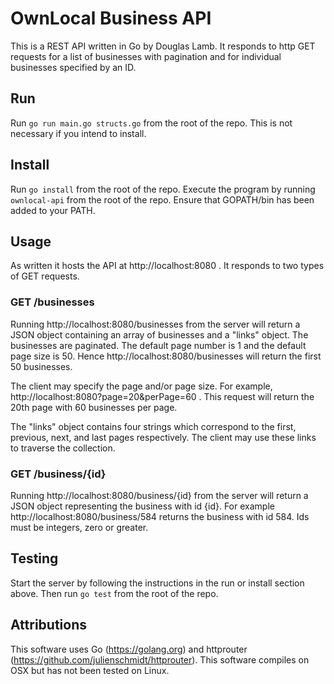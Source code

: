 # OwnLocal Business API

This is a REST API written in Go by Douglas Lamb. It responds to http GET requests for a list of businesses with pagination and for individual businesses specified by an ID.

## Run

Run `go run main.go structs.go` from the root of the repo. This is not necessary if you intend to install.

## Install

Run `go install` from the root of the repo. Execute the program by running `ownlocal-api` from the root of the repo. Ensure that GOPATH/bin has been added to your PATH.

## Usage

As written it hosts the API at http://localhost:8080 . It responds to two types of GET requests.

### GET /businesses

Running http://localhost:8080/businesses from the server will return a JSON object containing an array of businesses and a "links" object. The businesses are paginated. The default page number is 1 and the default page size is 50. Hence http://localhost:8080/businesses will return the first 50 businesses.

The client may specify the page and/or page size. For example, http://localhost:8080?page=20&perPage=60 . This request will return the 20th page with 60 businesses per page.

The "links" object contains four strings which correspond to the first, previous, next, and last pages respectively. The client may use these links to traverse the collection.

### GET /business/{id}

Running http://localhost:8080/business/{id} from the server will return a JSON object representing the business with id {id}. For example http://localhost:8080/business/584 returns the business with id 584. Ids must be integers, zero or greater.

## Testing

Start the server by following the instructions in the run or install section above. Then run `go test` from the root of the repo.

## Attributions

This software uses Go (https://golang.org) and httprouter (https://github.com/julienschmidt/httprouter). This software compiles on OSX but has not been tested on Linux.
